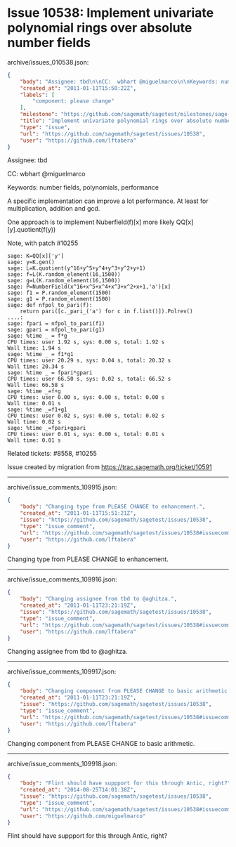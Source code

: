 # Issue 10538: Implement univariate polynomial rings over absolute number fields

archive/issues_010538.json:
```json
{
    "body": "Assignee: tbd\n\nCC:  wbhart @miguelmarco\n\nKeywords: number fields, polynomials, performance\n\nA specific implementation can improve a lot performance. At least for multiplication, addition and gcd.\n\nOne approach is to implement Nuberfield(f)[x] more likely QQ[x][y].quotient(f(y))\n\nNote, with patch #10255\n\n```\nsage: K=QQ[x]['y']\nsage: y=K.gen()\nsage: L=K.quotient(y^16+y^5+y^4+y^3+y^2+y+1)\nsage: f=L(K.random_element(16,1500))\nsage: g=L(K.random_element(16,1500))\nsage: P=NumberField(x^16+x^5+x^4+x^3+x^2+x+1,'a')[x]\nsage: f1 = P.random_element(1500)\nsage: g1 = P.random_element(1500)\nsage: def nfpol_to_pari(f):\n    return pari([c._pari_('a') for c in f.list()]).Polrev()\n....: \nsage: fpari = nfpol_to_pari(f1)\nsage: gpari = nfpol_to_pari(g1)\nsage: %time _ = f*g\nCPU times: user 1.92 s, sys: 0.00 s, total: 1.92 s\nWall time: 1.94 s\nsage: %time _ = f1*g1\nCPU times: user 20.29 s, sys: 0.04 s, total: 20.32 s\nWall time: 20.34 s\nsage: %time _ = fpari*gpari\nCPU times: user 66.50 s, sys: 0.02 s, total: 66.52 s\nWall time: 66.58 s\nsage: %time _=f+g\nCPU times: user 0.00 s, sys: 0.00 s, total: 0.00 s\nWall time: 0.01 s\nsage: %time _=f1+g1\nCPU times: user 0.02 s, sys: 0.00 s, total: 0.02 s\nWall time: 0.02 s\nsage: %time _=fpari+gpari\nCPU times: user 0.01 s, sys: 0.00 s, total: 0.01 s\nWall time: 0.01 s\n```\n\n\nRelated tickets: #8558, #10255\n\nIssue created by migration from https://trac.sagemath.org/ticket/10591\n\n",
    "created_at": "2011-01-11T15:50:22Z",
    "labels": [
        "component: please change"
    ],
    "milestone": "https://github.com/sagemath/sagetest/milestones/sage-6.4",
    "title": "Implement univariate polynomial rings over absolute number fields",
    "type": "issue",
    "url": "https://github.com/sagemath/sagetest/issues/10538",
    "user": "https://github.com/lftabera"
}
```
Assignee: tbd

CC:  wbhart @miguelmarco

Keywords: number fields, polynomials, performance

A specific implementation can improve a lot performance. At least for multiplication, addition and gcd.

One approach is to implement Nuberfield(f)[x] more likely QQ[x][y].quotient(f(y))

Note, with patch #10255

```
sage: K=QQ[x]['y']
sage: y=K.gen()
sage: L=K.quotient(y^16+y^5+y^4+y^3+y^2+y+1)
sage: f=L(K.random_element(16,1500))
sage: g=L(K.random_element(16,1500))
sage: P=NumberField(x^16+x^5+x^4+x^3+x^2+x+1,'a')[x]
sage: f1 = P.random_element(1500)
sage: g1 = P.random_element(1500)
sage: def nfpol_to_pari(f):
    return pari([c._pari_('a') for c in f.list()]).Polrev()
....: 
sage: fpari = nfpol_to_pari(f1)
sage: gpari = nfpol_to_pari(g1)
sage: %time _ = f*g
CPU times: user 1.92 s, sys: 0.00 s, total: 1.92 s
Wall time: 1.94 s
sage: %time _ = f1*g1
CPU times: user 20.29 s, sys: 0.04 s, total: 20.32 s
Wall time: 20.34 s
sage: %time _ = fpari*gpari
CPU times: user 66.50 s, sys: 0.02 s, total: 66.52 s
Wall time: 66.58 s
sage: %time _=f+g
CPU times: user 0.00 s, sys: 0.00 s, total: 0.00 s
Wall time: 0.01 s
sage: %time _=f1+g1
CPU times: user 0.02 s, sys: 0.00 s, total: 0.02 s
Wall time: 0.02 s
sage: %time _=fpari+gpari
CPU times: user 0.01 s, sys: 0.00 s, total: 0.01 s
Wall time: 0.01 s
```


Related tickets: #8558, #10255

Issue created by migration from https://trac.sagemath.org/ticket/10591





---

archive/issue_comments_109915.json:
```json
{
    "body": "Changing type from PLEASE CHANGE to enhancement.",
    "created_at": "2011-01-11T15:51:21Z",
    "issue": "https://github.com/sagemath/sagetest/issues/10538",
    "type": "issue_comment",
    "url": "https://github.com/sagemath/sagetest/issues/10538#issuecomment-109915",
    "user": "https://github.com/lftabera"
}
```

Changing type from PLEASE CHANGE to enhancement.



---

archive/issue_comments_109916.json:
```json
{
    "body": "Changing assignee from tbd to @aghitza.",
    "created_at": "2011-01-11T23:21:19Z",
    "issue": "https://github.com/sagemath/sagetest/issues/10538",
    "type": "issue_comment",
    "url": "https://github.com/sagemath/sagetest/issues/10538#issuecomment-109916",
    "user": "https://github.com/lftabera"
}
```

Changing assignee from tbd to @aghitza.



---

archive/issue_comments_109917.json:
```json
{
    "body": "Changing component from PLEASE CHANGE to basic arithmetic.",
    "created_at": "2011-01-11T23:21:19Z",
    "issue": "https://github.com/sagemath/sagetest/issues/10538",
    "type": "issue_comment",
    "url": "https://github.com/sagemath/sagetest/issues/10538#issuecomment-109917",
    "user": "https://github.com/lftabera"
}
```

Changing component from PLEASE CHANGE to basic arithmetic.



---

archive/issue_comments_109918.json:
```json
{
    "body": "Flint should have suppport for this through Antic, right?",
    "created_at": "2014-08-25T14:01:38Z",
    "issue": "https://github.com/sagemath/sagetest/issues/10538",
    "type": "issue_comment",
    "url": "https://github.com/sagemath/sagetest/issues/10538#issuecomment-109918",
    "user": "https://github.com/miguelmarco"
}
```

Flint should have suppport for this through Antic, right?
